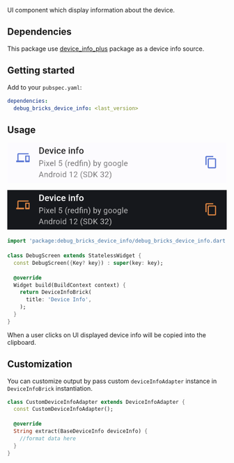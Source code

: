 UI component which display information about the device.

## Dependencies

This package use [device_info_plus](https://pub.dev/packages/device_info_plus) package as a
device info source.

## Getting started

Add to your `pubspec.yaml`:

```yaml
dependencies:
  debug_bricks_device_info: <last_version>
```

## Usage

![TextBrick](doc/media/device_info_light.png)

![TextBrick](doc/media/device_info_dark.png)

```dart
import 'package:debug_bricks_device_info/debug_bricks_device_info.dart';

class DebugScreen extends StatelessWidget {
  const DebugScreen({Key? key}) : super(key: key);

  @override
  Widget build(BuildContext context) {
    return DeviceInfoBrick(
      title: 'Device Info',
    );
  }
}
```

When a user clicks on UI displayed device info will be copied into the clipboard.

## Customization

You can customize output by pass custom `deviceInfoAdapter` instance in `DeviceInfoBrick` 
instantiation.

```dart
class CustomDeviceInfoAdapter extends DeviceInfoAdapter {
  const CustomDeviceInfoAdapter();

  @override
  String extract(BaseDeviceInfo deviceInfo) {
    //format data here
  }
}
```
